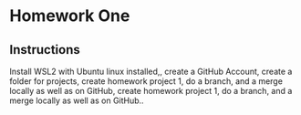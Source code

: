 # Homework One
## Instructions
Install WSL2 with Ubuntu linux installed,, create a GitHub Account, create a folder for projects, create homework project 1, do a branch, and a merge locally as well as on GitHub, create homework project 1, do a branch, and a merge locally as well as on GitHub.. 
